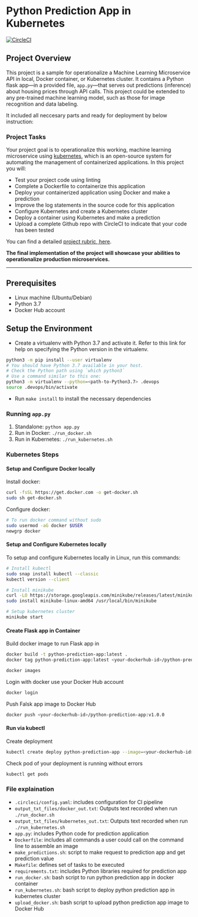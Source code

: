 # Python Prediction App in Kubernetes

[![CircleCI](https://circleci.com/gh/lthrdang/project-ml-microserivce-k8s/tree/main.svg?style=svg)](https://circleci.com/gh/lthrdang/project-ml-microserivce-k8s/tree/main)

## Project Overview

This project is a sample for operationalize a Machine Learning Microservice API in local, Docker container, or Kubernetes cluster. It contains a Python flask app—in a provided file, `app.py`—that serves out predictions (inference) about housing prices through API calls. This project could be extended to any pre-trained machine learning model, such as those for image recognition and data labeling.

It included all neccesary parts and ready for deployment by below instruction:

### Project Tasks

Your project goal is to operationalize this working, machine learning microservice using [kubernetes](https://kubernetes.io/), which is an open-source system for automating the management of containerized applications. In this project you will:

* Test your project code using linting
* Complete a Dockerfile to containerize this application
* Deploy your containerized application using Docker and make a prediction
* Improve the log statements in the source code for this application
* Configure Kubernetes and create a Kubernetes cluster
* Deploy a container using Kubernetes and make a prediction
* Upload a complete Github repo with CircleCI to indicate that your code has been tested

You can find a detailed [project rubric, here](https://review.udacity.com/#!/rubrics/2576/view).

**The final implementation of the project will showcase your abilities to operationalize production microservices.**

---

## Prerequisites

* Linux machine (Ubuntu/Debian)
* Python 3.7
* Docker Hub account

## Setup the Environment

* Create a virtualenv with Python 3.7 and activate it. Refer to this link for help on specifying the Python version in the virtualenv.

```bash
python3 -m pip install --user virtualenv
# You should have Python 3.7 available in your host. 
# Check the Python path using `which python3`
# Use a command similar to this one:
python3 -m virtualenv --python=<path-to-Python3.7> .devops
source .devops/bin/activate
```

* Run `make install` to install the necessary dependencies

### Running `app.py`

1. Standalone:  `python app.py`
2. Run in Docker:  `./run_docker.sh`
3. Run in Kubernetes:  `./run_kubernetes.sh`

### Kubernetes Steps

#### Setup and Configure Docker locally

Install docker:

```bash
curl -fsSL https://get.docker.com -o get-docker.sh
sudo sh get-docker.sh
```

Configure docker:

```bash
# To run docker command without sudo
sudo usermod -aG docker $USER
newgrp docker
```

#### Setup and Configure Kubernetes locally

To setup and configure Kubernetes locally in Linux, run this commands:

```bash
# Install kubectl
sudo snap install kubectl --classic
kubectl version --client

# Install minikube
curl -LO https://storage.googleapis.com/minikube/releases/latest/minikube-linux-amd64
sudo install minikube-linux-amd64 /usr/local/bin/minikube

# Setup kubernetes cluster
minikube start
```

#### Create Flask app in Container

Build docker image to run Flask app in

```bash
docker build -t python-prediction-app:latest .
docker tag python-prediction-app:latest <your-dockerhub-id>/python-prediction-app:v1.0.0

docker images
```

Login with docker use your Docker Hub account

```bash
docker login
```

Push Falsk app image to Docker Hub

```bash
docker push <your-dockerhub-id>/python-prediction-app:v1.0.0
```

#### Run via kubectl

Create deployment

```bash
kubectl create deploy python-prediction-app --image=<your-dockerhub-id>/python-prediction-app:v1.0.0
```

Check pod of your deployment is running without errors

```bash
kubectl get pods
```

### File explaination

* `.circleci/config.yaml`: includes configuration for CI pipeline
* `output_txt_files/docker_out.txt`: Outputs text recorded when run `./run_docker.sh`
* `output_txt_files/kubernetes_out.txt`: Outputs text recorded when run `./run_kubernetes.sh`
* `app.py`: includes Python code for prediction application
* `Dockerfile`: includes all commands a user could call on the command line to assemble an image
* `make_predictions.sh`: script to make request to prediction app and get prediction value
* `Makefile`: defines set of tasks to be executed
* `requirements.txt`: includes Python libraries required for prediction app
* `run_docker.sh`: bash script to run python prediction app in docker container
* `run_kubernetes.sh`: bash script to deploy python prediction app in kubernetes cluster
* `upload_docker.sh`:  bash script to upload python prediction app image to Docker Hub

